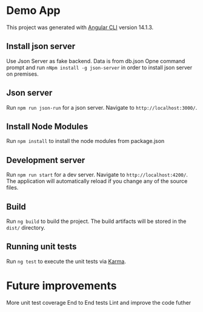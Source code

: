 # Demo App

This project was generated with [Angular CLI](https://github.com/angular/angular-cli) version 14.1.3.

## Install json server
Use Json Server as fake backend. Data is from db.json
Opne command prompt and run `nNpm install -g json-server` in order to install json server on premises.


## Json server

Run `npm run json-run` for a json server. Navigate to `http://localhost:3000/`.


## Install Node Modules

Run `npm install` to install the node modules from package.json

## Development server

Run `npm run start` for a dev server. Navigate to `http://localhost:4200/`. The application will automatically reload if you change any of the source files.

## Build

Run `ng build` to build the project. The build artifacts will be stored in the `dist/` directory.

## Running unit tests

Run `ng test` to execute the unit tests via [Karma](https://karma-runner.github.io).


# Future improvements
More unit test coverage
End to End tests
Lint and improve the code futher
